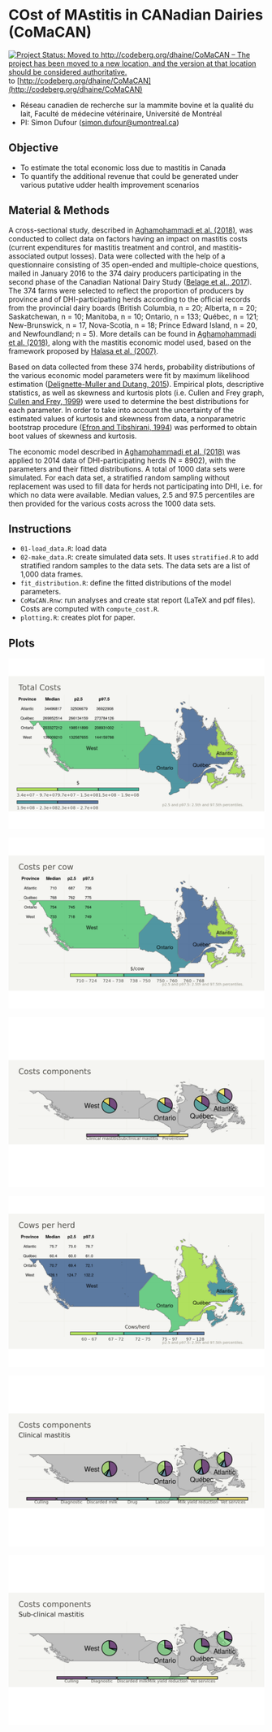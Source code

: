 # COst of MAstitis in CANadian Dairies (CoMaCAN)

[![Project Status: Moved to http://codeberg.org/dhaine/CoMaCAN – The project has been moved to a new location, and the version at that location should be considered authoritative.](https://www.repostatus.org/badges/latest/moved.svg)](https://www.repostatus.org/#moved) to [http://codeberg.org/dhaine/CoMaCAN](http://codeberg.org/dhaine/CoMaCAN)

* Réseau canadien de recherche sur la mammite bovine et la qualité du lait,
  Faculté de médecine vétérinaire, Université de Montréal
* PI: Simon Dufour (simon.dufour@umontreal.ca)

## Objective
* To estimate the total economic loss due to mastitis in Canada
* To quantify the additional revenue that could be generated under various
  putative udder health improvement scenarios
  
## Material & Methods
A cross-sectional study, described in [Aghamohammadi et al.
(2018)](https://www.frontiersin.org/article/10.3389/fvets.2018.00100), was
conducted to collect data on factors having an impact on mastitis costs (current
expenditures for mastitis treatment and control, and mastitis-associated output
losses).
Data were collected with the help of a questionnaire consisting of 35 open-ended
and multiple-choice questions, mailed in January 2016 to the 374 dairy producers
participating in the second phase of the Canadian National Dairy
Study ([Belage et al.,
2017](http://www.sciencedirect.com/science/article/pii/S0022030217302321)).
The 374 farms were selected to reflect the proportion of producers by province
and of DHI-participating herds according to the official records from the
provincial dairy boards (British Columbia, n = 20; Alberta, n = 20;
Saskatchewan, n = 10; Manitoba, n = 10; Ontario, n = 133; Québec, n = 121;
New-Brunswick, n = 17, Nova-Scotia, n = 18; Prince Edward Island, n = 20, and
Newfoundland; n = 5).
More details can be found in [Aghamohammadi et al.
(2018)](https://www.frontiersin.org/article/10.3389/fvets.2018.00100), along
with the mastitis economic model used, based on the framework proposed by
[Halasa et al. (2007)](https://doi.org/10.1080/01652176.2007.9695224).

Based on data collected from these 374 herds, probability distributions of the
various economic model parameters were fit by maximum likelihood
estimation ([Delignette-Muller and Dutang,
2015](https://www.jstatsoft.org/v064/i04)).
Empirical plots, descriptive statistics, as well as skewness and kurtosis
plots (i.e. Cullen and Frey graph, [Cullen and Frey,
1999](https://openlibrary.org/works/OL1978341W/Probabilistic_techniques_in_exposure_assessment))
were used to determine the best distributions for each parameter.
In order to take into account the uncertainty of the estimated values of
kurtosis and skewness from data, a nonparametric bootstrap
procedure ([Efron and Tibshirani,
1994](https://www.crcpress.com/An-Introduction-to-the-Bootstrap/Efron-Tibshirani/p/book/9780412042317))
was performed to obtain boot values of skewness and kurtosis.

The economic model described in [Aghamohammadi et al.
(2018)](https://www.frontiersin.org/article/10.3389/fvets.2018.00100) was
applied to 2014 data of DHI-participating herds (N = 8902), with the parameters
and their fitted distributions.
A total of 1000 data sets were simulated.
For each data set, a stratified random sampling without replacement was used to
fill data for herds not participating into DHI, i.e. for which no data were
available.
Median values, 2.5 and 97.5 percentiles are then provided for the various
costs across the 1000 data sets.

## Instructions
* `01-load_data.R`: load data
* `02-make_data.R`: create simulated data sets. It uses `stratified.R` to add
  stratified random samples to the data sets. The data sets are a list of 1,000
  data frames.
* `fit_distribution.R`: define the fitted distributions of the model parameters.
* `CoMaCAN.Rnw`: run analyses and create stat report (LaTeX and pdf files).
  Costs are computed with `compute_cost.R`.
* `plotting.R`: creates plot for paper.

## Plots

![Total costs](./src/scripts/total_cost.png)

![Cow costs](./src/scripts/cow_cost.png)

![Costs components](./src/scripts/comp_cost.png)

![Cows per herd](./src/scripts/n_cow.png)

![Cost components for clinical mastitis](./src/scripts/compCM_cost.png)

![Cost components for subclinical mastitis](./src/scripts/compSCM_cost.png)
